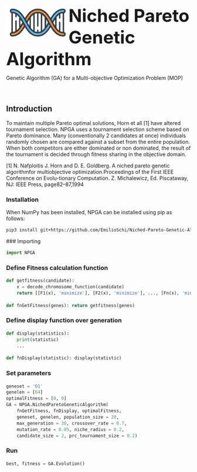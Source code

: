 <p><img align="left" height="98" src="img/logo.png">
<b><font size="20">Niched Pareto Genetic Algorithm</font></b></p>

Genetic Algorithm (GA) for a  Multi-objective Optimization Problem (MOP)
<br /><br /><br />
## Introduction
To maintain multiple Pareto optimal solutions, Horn et all [1] have altered tournament selection. NPGA uses a tournament selection scheme based on Pareto dominance. Many (conventionally 2 candidates at once) individuals randomly chosen are compared against a subset from the entire population. When both competitors are either dominated or non dominated, the result of the tournament is decided through fitness sharing in the objective domain.

[1] N. Nafploitis J. Horn and D. E. Goldberg.  A niched pareto genetic algorithmfor multiobjective optimization.Proceedings of the First IEEE Conference on Evolu-tionary Computation. Z. Michalewicz, Ed. Piscataway, NJ: IEEE Press, page82–87,1994

### Installation
When NumPy has been installed, NPGA can be installed using pip as follows:
```bash
pip3 install git+https://github.com/EmilioSchi/Niched-Pareto-Genetic-Algorithm-NPGA
```

### Importing
```python
import NPGA
```
### Define Fitness calculation function
```python
def getfitness(candidate):
	x = decode_chromosome_function(candidate)
	return [[F1(x), 'maximize'], [F2(x), 'minimize'], ..., [Fn(x), 'minimize']]

def fnGetFitness(genes): return getfitness(genes)
```

### Define display function over generation

```python
def display(statistics):
	print(statistic)
	...

def fnDisplay(statistic): display(statistic)
```

### Set parameters
```python
geneset = '01'
genelen = [64]
optimalFitness = [0, 0]
GA = NPGA.NichedParetoGeneticAlgorithm(
	fnGetFitness, fnDisplay, optimalFitness,
	geneset, genelen, population_size = 20,
	max_generation = 30, crossover_rate = 0.7,
	mutation_rate = 0.05, niche_radius = 0.2,
	candidate_size = 2, prc_tournament_size = 0.2)
```
### Run
```python
best, fitness = GA.Evolution()
```
